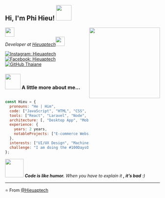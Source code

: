 
<h2> Hi, I'm Phi Hieu! <img  src="https://media.giphy.com/media/mGcNjsfWAjY5AEZNw6/giphy.gif"  width="50"></h2>
<img  align='right'  src="https://media.giphy.com/media/ieyl9zmCjO4b4t6qoY/giphy.gif"  width="230">

<p><em><a  href="http://www.unb.br"></a><img  src="https://media.giphy.com/media/fYSnHlufseco8Fh93Z/giphy.gif"  width="30"></br>Developer  at <a  href="https://www.hieuaptech.com">Hieuaptech</a><img  src="https://media.giphy.com/media/WUlplcMpOCEmTGBtBW/giphy.gif"  width="30">

</em></p>

  
[![Instagram: Hieuaptech](https://img.shields.io/badge/-Hieuaptech-red?style=flat-square&logo=instagram&logoColor=white)](https://www.facebook.com/profile.php?id=100008227480460)
[![Facebook: Hieuaptech](https://img.shields.io/badge/-Hieuaptech-blue?style=flat-square&logo=Facebook&logoColor=white&link=https://www.facebook.com/profile.php?id=100008227480460)](https://www.facebook.com/profile.php?id=100008227480460/)
[![GitHub Thaiane](https://img.shields.io/github/followers/thaiane?label=follow&style=social)](https://github.com/hieuaptechw)

  
  

### <img src="https://media.giphy.com/media/VgCDAzcKvsR6OM0uWg/giphy.gif"  width="50"> A little more about me...

  

```javascript

const Hieu = {
  pronouns: "He | Him",
  code: ["JavaScript", "HTML", "CSS", "Python", "PHP", "C#"],
  tools: ["React", "Laravel", "Node", "Docker"],
  architecture: [, "Desktop App", "Mobile Development","Full-Stack Development"],
  experience: {
    years: 2 years,
    notableProjects: ["E-commerce Website", "Management System"],
  },
  interests: ["UI/UX Design", "Machine Learning", "Cybersecurity"],
  challenge: "I am doing the #100DaysOfCode challenge focused on Angular and Flutter",
};


```

  

<img  src="https://media.giphy.com/media/LnQjpWaON8nhr21vNW/giphy.gif"  width="60">  <em><b>Code is like humor.</b>  When you have to explain it <b>, it’s bad</b> :)</em>

  

---

  

⭐️ From [@Hieuaptech](https://github.com/hieuaptechw)
